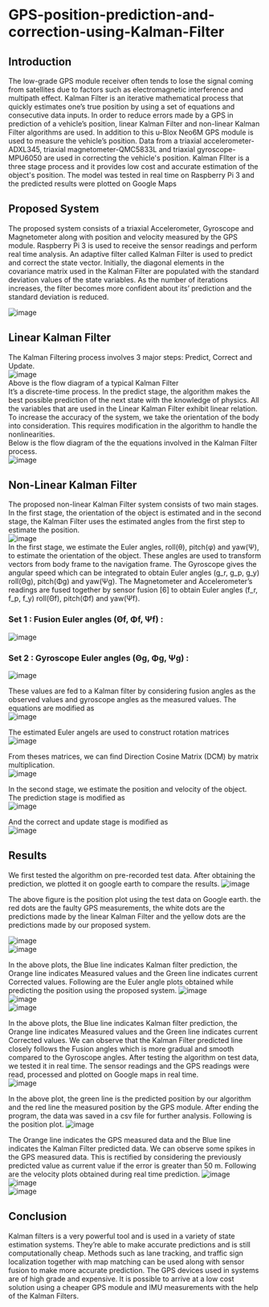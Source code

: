 # GPS-position-prediction-and-correction-using-Kalman-Filter

## Introduction

The low-grade GPS module receiver often tends to lose the signal coming from satellites due to factors such as electromagnetic interference and multipath effect.
Kalman Filter is an iterative mathematical process that quickly estimates one’s true position by using a set of equations and consecutive data inputs. In order to reduce errors made by a GPS in prediction of a vehicle’s position, linear Kalman Filter and non-linear Kalman Filter algorithms are used. 
In addition to this u-Blox Neo6M GPS module is used to measure the vehicle’s position. Data from a triaxial accelerometer-ADXL345, triaxial magnetometer-QMC5833L and triaxial gyroscope-MPU6050 are used in correcting the vehicle's position. Kalman FIlter is a three stage process and it provides low cost and accurate estimation of the object's position. The model was tested in real time on Raspberry Pi 3 and the predicted results were plotted on Google Maps

## Proposed System

The proposed system consists of a triaxial Accelerometer, Gyroscope and Magnetometer along with position and velocity measured by the GPS module. Raspberry Pi 3 is used to receive the sensor readings and perform real time analysis. 
An adaptive filter called Kalman Filter is used to predict and correct the state vector. Initially, the diagonal elements in the covariance matrix used in the Kalman Filter are populated with the standard deviation values of the state variables. As the number of iterations increases, the filter becomes more confident about its’ prediction and the standard deviation is reduced.

![image](https://user-images.githubusercontent.com/43513525/205542692-fb07c4f6-81e8-4b49-ba3e-4fe56edd4682.png)

## Linear Kalman Filter 

The Kalman Filtering process involves 3 major steps: Predict, Correct and Update.   
                      ![image](https://user-images.githubusercontent.com/43513525/205558091-32e7974d-96b2-480b-871f-4f422c145574.png)   
                           Above is the flow diagram of a typical Kalman Filter   
It’s a discrete-time process. In the predict stage, the algorithm makes the best possible prediction of the next state with the knowledge of physics.
All the variables that are used in the Linear Kalman Filter exhibit linear relation. To increase the accuracy of the system, we take the orientation of the body into consideration. This requires modification in the algorithm to handle the nonlinearities.  
Below is the flow diagram of the the equations involved in the Kalman Filter process.  
![image](https://user-images.githubusercontent.com/43513525/205558898-55b82c30-2686-4c46-9cf9-464c3f89800c.png)

## Non-Linear Kalman Filter

The proposed non-linear Kalman Filter system consists of two main stages. In the first stage, the orientation of the object is estimated and in the second stage, the Kalman Filter uses the estimated angles from the first step to estimate the position.  
![image](https://user-images.githubusercontent.com/43513525/205559483-0e0255ef-1225-4496-851d-42d3ac734747.png)  
In the first stage, we estimate the Euler angles, roll(θ), pitch(φ) and yaw(Ψ), to estimate the orientation of the object. These angles are used to transform vectors from body frame to the navigation frame.
The Gyroscope gives the angular speed which can be integrated to obtain Euler angles (g_r, g_p, g_y) roll(Θg), pitch(Φg) and yaw(Ψg). The Magnetometer and Accelerometer’s readings are fused together by sensor fusion [6] to obtain Euler angles (f_r, f_p, f_y)  roll(Θf), pitch(Φf) and yaw(Ψf).
### Set 1 : Fusion Euler angles (Θf, Φf, Ψf) : 
![image](https://user-images.githubusercontent.com/43513525/205560071-ff1dc231-0cba-41ee-abf4-8f71eb62c5df.png)  

### Set 2 :  Gyroscope Euler angles (Θg, Φg, Ψg) :
![image](https://user-images.githubusercontent.com/43513525/205560249-ff920183-ef06-43e6-a5a0-5a87b56a69c6.png)  

These values are fed to a Kalman filter by considering fusion angles as the observed 
values and gyroscope angles as the measured values. 
The equations are modified as  
![image](https://user-images.githubusercontent.com/43513525/205560628-42c0eedb-73ff-45ae-83cb-f7064b68a223.png)  

The estimated Euler angels are used to construct rotation matrices  
![image](https://user-images.githubusercontent.com/43513525/205560760-626bf091-dcae-4efe-96a9-56a73a2668b1.png)

From theses matrices, we can find Direction Cosine Matrix (DCM) by matrix 
multiplication.  
![image](https://user-images.githubusercontent.com/43513525/205560836-cfd05160-3d94-4e9b-8584-65c8a0e9baaa.png)  

In the second stage, we estimate the position and velocity of the object. The 
prediction stage is modified as  
![image](https://user-images.githubusercontent.com/43513525/205560900-a118b112-f4b5-4f8f-ac8f-83917e757f8b.png)  

And the correct and update stage is modified as  
![image](https://user-images.githubusercontent.com/43513525/205560966-f201781b-4a5a-4fd4-8fe8-952950bf4aec.png)

## Results

We first tested the algorithm on pre-recorded test data. After obtaining the prediction, we plotted it on google earth to compare the results.
![image](https://user-images.githubusercontent.com/43513525/205561334-c5b3e083-29fd-4a70-8bab-9d034f1ba73e.png)  
 
The above figure is the position plot using the test data on Google earth. the red dots are the faulty GPS measurements, the white dots are the predictions made by the linear Kalman Filter and the yellow dots are the predictions made by our proposed system.

![image](https://user-images.githubusercontent.com/43513525/205562024-fa1c5832-184e-46fa-a99e-f7d665bd04dc.png)  
![image](https://user-images.githubusercontent.com/43513525/205562215-12883547-8302-4b03-9446-b8d745a72674.png)  

In the above plots, the Blue line indicates Kalman filter prediction, the Orange line indicates Measured values and the Green line indicates current Corrected values.
Following are the Euler angle plots obtained while predicting the position using  the proposed system.
![image](https://user-images.githubusercontent.com/43513525/205562437-c15be12a-8739-44f6-896d-7602ca498637.png)  
![image](https://user-images.githubusercontent.com/43513525/205562469-828ee8ca-2d8b-4cc8-9095-224ce1ff1cac.png)  
![image](https://user-images.githubusercontent.com/43513525/205562484-b338f492-6007-4133-a67a-f4e91154cccf.png)    

In the above plots, the Blue line indicates Kalman filter prediction, the Orange line indicates Measured values and the Green line indicates current Corrected values. We can observe that the Kalman Filter predicted line closely follows the Fusion angles which is more gradual and smooth compared to the Gyroscope angles.
After testing the algorithm on test data, we tested it in real time. The sensor readings and the GPS readings were read, processed and plotted on Google maps in real time.  
![image](https://user-images.githubusercontent.com/43513525/205562572-3f673c67-e8f2-4637-b5ce-026869ccc42e.png)  

In the above plot, the green line is the predicted position by our algorithm and the red line the measured position by the GPS module. After ending the program, the data was saved in a csv file for further analysis. 
Following is the position plot.
![image](https://user-images.githubusercontent.com/43513525/205562669-35d8c56b-4bf6-4ee4-9aa1-c38b052ed1c9.png)    

The Orange line indicates the GPS measured data and the Blue line indicates the Kalman Filter predicted data. We can observe some spikes in the GPS measured data. This is rectified by considering the previously predicted value as current value if the error is greater than 50 m.
Following are the velocity plots obtained during real time prediction.
![image](https://user-images.githubusercontent.com/43513525/205562830-34b9bac9-0b9a-4e6c-b43a-49168bf00e68.png)  
![image](https://user-images.githubusercontent.com/43513525/205562849-3d3a7d3d-8227-41b5-a540-756f0882bec8.png)  
![image](https://user-images.githubusercontent.com/43513525/205562870-553bf25e-4d59-4476-ba31-8370b9b4ab58.png)  

## Conclusion

Kalman filters is a very powerful tool and is used in a variety of state estimation systems. They’re able to make accurate predictions and is still computationally cheap. Methods such as lane tracking, and traffic sign localization together with map matching can be used along with sensor fusion to make more accurate prediction.
The GPS devices used in systems are of high grade and expensive. It is possible to arrive at a low cost solution using a cheaper GPS module and IMU measurements with the help of the Kalman Filters. 

